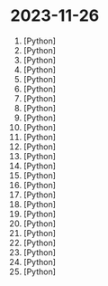 # 2023-11-26

1. [](https://github.comundefined "Build ChatGPT over your data, all with natural language") [Python]
2. [](https://github.comundefined "Focus on prompting and generating") [Python]
3. [](https://github.comundefined "Generative Models by Stability AI") [Python]
4. [](https://github.comundefined "🤗 Transformers: State-of-the-art Machine Learning for Pytorch, TensorFlow, and JAX.") [Python]
5. [](https://github.comundefined "The official implementation of HierSpeech++") [Python]
6. [](https://github.comundefined "⚡ Building applications with LLMs through composability ⚡") [Python]
7. [](https://github.comundefined "FastAPI framework, high performance, easy to learn, fast to code, ready for production") [Python]
8. [](https://github.comundefined "Python - 100天从新手到大师") [Python]
9. [](https://github.comundefined "Robust Speech Recognition via Large-Scale Weak Supervision") [Python]
10. [](https://github.comundefined "Sparsity-aware deep learning inference runtime for CPUs") [Python]
11. [](https://github.comundefined "") [Python]
12. [](https://github.comundefined "Robust recipes for to align language models with human and AI preferences") [Python]
13. [](https://github.comundefined "Learn how to design large-scale systems. Prep for the system design interview. Includes Anki flashcards.") [Python]
14. [](https://github.comundefined "A collective list of free APIs") [Python]
15. [](https://github.comundefined "one-click face swap") [Python]
16. [](https://github.comundefined "Blender addon that simplifies access to useful operators and adds missing functionality") [Python]
17. [](https://github.comundefined "Linux, Jenkins, AWS, SRE, Prometheus, Docker, Python, Ansible, Git, Kubernetes, Terraform, OpenStack, SQL, NoSQL, Azure, GCP, DNS, Elastic, Network, Virtualization. DevOps Interview Questions") [Python]
18. [](https://github.comundefined "TensorRT Extension for Stable Diffusion Web UI") [Python]
19. [](https://github.comundefined "Mail-in-a-Box helps individuals take back control of their email by defining a one-click, easy-to-deploy SMTP+everything else server: a mail server in a box.") [Python]
20. [](https://github.comundefined "a state-of-the-art-level open visual language model | 多模态预训练模型") [Python]
21. [](https://github.comundefined "Tesla Light Show") [Python]
22. [](https://github.comundefined "A curated list of awesome Python frameworks, libraries, software and resources") [Python]
23. [](https://github.comundefined "Stable Diffusion with Core ML on Apple Silicon") [Python]
24. [](https://github.comundefined "一个带web界面的声音克隆工具，使用你的音色或任意声音来录制音频") [Python]
25. [](https://github.comundefined "Revolutionizing Database Interactions with Private LLM Technology") [Python]
